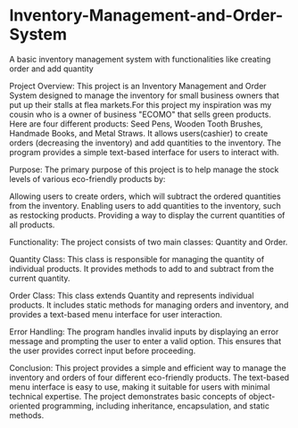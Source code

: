 # Inventory-Management-and-Order-System
A basic inventory management system with functionalities like creating order and add quantity

Project Overview:
This project is an Inventory Management and Order System designed to manage the inventory for small business owners that put up their stalls at flea markets.For this project my inspiration was my cousin who is a owner of business "ECOMO" that sells green products. Here are four different products: Seed Pens, Wooden Tooth Brushes, Handmade Books, and Metal Straws. It allows users(cashier) to create orders (decreasing the inventory) and add quantities to the inventory. The program provides a simple text-based interface for users to interact with.  

Purpose:
The primary purpose of this project is to help manage the stock levels of various eco-friendly products by:

Allowing users to create orders, which will subtract the ordered quantities from the inventory.
Enabling users to add quantities to the inventory, such as restocking products.
Providing a way to display the current quantities of all products.

Functionality:
The project consists of two main classes: Quantity and Order.

Quantity Class:
This class is responsible for managing the quantity of individual products. It provides methods to add to and subtract from the current quantity.

Order Class:
This class extends Quantity and represents individual products. It includes static methods for managing orders and inventory, and provides a text-based menu interface for user interaction.

Error Handling:
The program handles invalid inputs by displaying an error message and prompting the user to enter a valid option. This ensures that the user provides correct input before proceeding.

Conclusion:
This project provides a simple and efficient way to manage the inventory and orders of four different eco-friendly products. The text-based menu interface is easy to use, making it suitable for users with minimal technical expertise. The project demonstrates basic concepts of object-oriented programming, including inheritance, encapsulation, and static methods.
